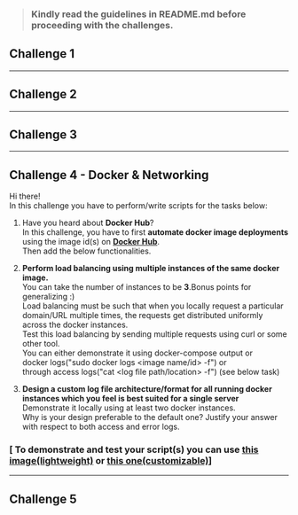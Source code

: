 >### Kindly read the guidelines in **README.md** before proceeding with the challenges.
## Challenge 1

-----------------------------------------------------
## Challenge 2

-----------------------------------------------------
## Challenge 3

-----------------------------------------------------
## Challenge 4 - Docker & Networking

Hi there!<br>
In this challenge you have to perform/write scripts for the tasks below:<br>
1. Have you heard about **Docker Hub**?<br>
In this challenge, you have to first **automate docker image deployments** using the image id(s) on [**Docker Hub**](https://hub.docker.com/search?q=).<br>
Then add the below functionalities.

2. **Perform load balancing using multiple instances of the same docker image.**<br>
You can take the number of instances to be **3**.Bonus points for generalizing :)<br>
Load balancing must be such that when you locally request a particular domain/URL multiple times, the requests get distributed uniformly across the docker instances.<br>
Test this load balancing by sending multiple requests using curl or some other tool.<br>
You can either demonstrate it using docker-compose output or <br>
docker logs("sudo docker logs <image name/id> -f") or <br>
through access logs("cat <log file path/location> -f") (see below task)<br>

3. **Design a custom log file architecture/format for all running docker instances which you feel is best suited for a single server**<br>
Demonstrate it locally using at least two docker instances.<br>
Why is your design preferable to the default one? Justify your answer with respect to both access and error logs.<br>
### [ To demonstrate and test your script(s) you can use [this image(lightweight)](https://hub.docker.com/r/metavinayak/matrix) or [this one(customizable)](https://hub.docker.com/r/metavinayak/matrix-custom)]

-----------------------------------------------------
## Challenge 5